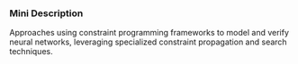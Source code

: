### Mini Description

Approaches using constraint programming frameworks to model and verify neural networks, leveraging specialized constraint propagation and search techniques.

